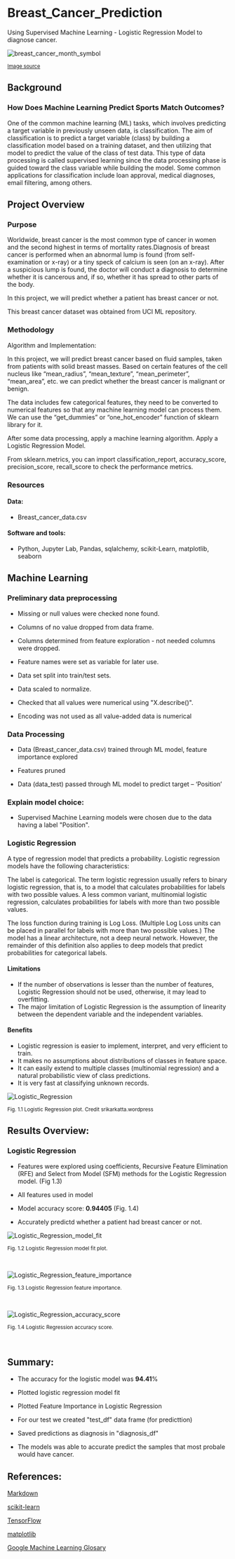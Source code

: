 # Breast_Cancer_Prediction
Using Supervised Machine Learning - Logistic Regression Model to diagnose cancer.

![breast_cancer_month_symbol](./Images/breast_cancer_month_symbol.png)

<sub>[Image source]((https://miro.medium.com/proxy/0*u66Vb_z-Ij55HFc4))

## Background

### How Does Machine Learning Predict Sports Match Outcomes?

One of the common machine learning (ML) tasks, which involves predicting a target variable in previously unseen data, is classification. The aim of classification is to predict a target variable (class) by building a classification model based on a training dataset, and then utilizing that model to predict the value of the class of test data. This type of data processing is called supervised learning since the data processing phase is guided toward the class variable while building the model. Some common applications for classification include loan approval, medical diagnoses, email filtering, among others.


## Project Overview

### Purpose

Worldwide, breast cancer is the most common type of cancer in women and the second highest in terms of mortality rates.Diagnosis of breast cancer is performed when an abnormal lump is found (from self-examination or x-ray) or a tiny speck of calcium is seen (on an x-ray). After a suspicious lump is found, the doctor will conduct a diagnosis to determine whether it is cancerous and, if so, whether it has spread to other parts of the body.

In this project, we will predict whether a patient has breast cancer or not.

This breast cancer dataset was obtained from UCI ML repository.

### Methodology

Algorithm and Implementation:

In this project, we will predict breast cancer based on fluid samples, taken from patients with solid breast masses. Based on certain features of the cell nucleus like “mean_radius”, “mean_texture”, “mean_perimeter”, “mean_area”, etc. we can predict whether the breast cancer is malignant or benign.

The data includes few categorical features, they need to be converted to numerical features so that any machine learning model can process them. We can use the “get_dummies” or “one_hot_encoder” function of sklearn library for it.

After some data processing, apply a machine learning algorithm. Apply a Logistic Regression Model. 

From sklearn.metrics, you can import classification_report, accuracy_score, precision_score, recall_score to check the performance metrics.

### Resources

#### Data:

* Breast_cancer_data.csv

#### Software and tools:

* Python, Jupyter Lab, Pandas, sqlalchemy, scikit-Learn, matplotlib, seaborn

## Machine Learning

### Preliminary data preprocessing

* Missing or null values were checked none found.

* Columns of no value dropped from data frame.

* Columns determined from feature exploration - not needed columns were dropped.

* Feature names were set as variable for later use.

* Data set split into train/test sets.

* Data scaled to normalize.

* Checked that all values were numerical using "X.describe()".

* Encoding was not used as all value-added data is numerical

### Data Processing

* Data (Breast_cancer_data.csv) trained through ML model, feature importance explored

* Features pruned

* Data (data_test) passed through ML model to predict target – ‘Position’

### Explain model choice:
* Supervised Machine Learning models were chosen due to the data having a label "Position".

### Logistic Regression

A type of regression model that predicts a probability. Logistic regression models have the following characteristics:

The label is categorical. The term logistic regression usually refers to binary logistic regression, that is, to a model that calculates probabilities for labels with two possible values. A less common variant, multinomial logistic regression, calculates probabilities for labels with more than two possible values.

The loss function during training is Log Loss. (Multiple Log Loss units can be placed in parallel for labels with more than two possible values.)
The model has a linear architecture, not a deep neural network. However, the remainder of this definition also applies to deep models that predict probabilities for categorical labels.

#### Limitations

* If the number of observations is lesser than the number of features, Logistic Regression should not be used, otherwise, it may lead to overfitting.
* The major limitation of Logistic Regression is the assumption of linearity between the dependent variable and the independent variables.

#### Benefits

* Logistic regression is easier to implement, interpret, and very efficient to train.
* It makes no assumptions about distributions of classes in feature space.
* It can easily extend to multiple classes (multinomial regression) and a natural probabilistic view of class predictions.
* It is very fast at classifying unknown records.

![Logistic_Regression](./Images/Logistic_Regression_sample.png)

<sub> Fig. 1.1 Logistic Regression plot. Credit srikarkatta.wordpress

## Results Overview:

### Logistic Regression

* Features were explored using coefficients, Recursive Feature Elimination (RFE) and Select from Model (SFM) methods for the Logistic Regression model. (Fig 1.3)

* All features used in model

* Model accuracy score: **0.94405** (Fig. 1.4)

* Accurately predictd whether a patient had breast cancer or not.

![Logistic_Regression_model_fit](./Images/logistic_regression_model_fit.png)

<sub> Fig. 1.2 Logistic Regression model fit plot.

<br/>

![Logistic_Regression_feature_importance](./Images/feature_importance.png)

<sub> Fig. 1.3 Logistic Regression feature importance.

<br/>

![Logistic_Regression_accuracy_score](./Images/logistic_regression_accuracy.png)

<sub> Fig. 1.4 Logistic Regression accuracy score.

<br/>

## Summary:

* The accuracy for the logistic model was **94.41**%

* Plotted logistic regression model fit

* Plotted Feature Importance in Logistic Regression

* For our test we created "test_df" data frame (for predicttion)

* Saved predictions as diagnosis in "diagnosis_df"

* The models was able to accurate predict the samples that most probale would have cancer.


## References:

[Markdown](https://docs.github.com/en/get-started/writing-on-github/getting-started-with-writing-and-formatting-on-github/basic-writing-and-formatting-syntax)

[scikit-learn](https://scikit-learn.org/stable/)
 
[TensorFlow](https://www.tensorflow.org/)

[matplotlib](https://matplotlib.org/stable/api/_as_gen/matplotlib.pyplot.savefig.html)

[Google Machine Learning Glosary](https://developers.google.com/machine-learning/glossary#l)
